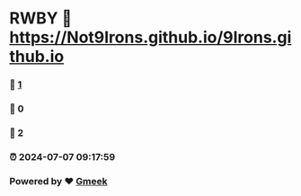# RWBY :link: https://Not9Irons.github.io/9Irons.github.io 
### :page_facing_up: [1](https://Not9Irons.github.io/9Irons.github.io/tag.html) 
### :speech_balloon: 0 
### :hibiscus: 2 
### :alarm_clock: 2024-07-07 09:17:59 
### Powered by :heart: [Gmeek](https://github.com/Meekdai/Gmeek)
